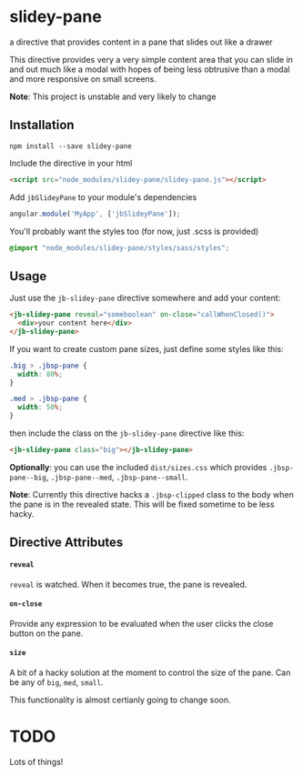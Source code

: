 # slidey-pane
a directive that provides content in a pane that slides out like a drawer

This directive provides very a very simple content area that you can slide
in and out much like a modal with hopes of being less obtrusive than a modal
and more responsive on small screens.

**Note**: This project is unstable and very likely to change

## Installation

```
npm install --save slidey-pane
```

Include the directive in your html

```html
<script src="node_modules/slidey-pane/slidey-pane.js"></script>
```

Add `jbSlideyPane` to your module's dependencies

```js
angular.module('MyApp', ['jbSlideyPane']);
```

You'll probably want the styles too (for now, just .scss is provided)

```scss
@import "node_modules/slidey-pane/styles/sass/styles";
```

## Usage

Just use the `jb-slidey-pane` directive somewhere and add your content:

```html
<jb-slidey-pane reveal="someboolean" on-close="callWhenClosed()">
  <div>your content here</div>
</jb-slidey-pane>
```

If you want to create custom pane sizes, just define some styles like this:

```css
.big > .jbsp-pane {
  width: 80%;
}

.med > .jbsp-pane {
  width: 50%;
}
```

then include the class on the `jb-slidey-pane` directive like this:

```html
<jb-slidey-pane class="big"></jb-slidey-pane>
```

**Optionally**: you can use the included `dist/sizes.css` which provides
`.jbsp-pane--big`, `.jbsp-pane--med`, `.jbsp-pane--small`.

**Note**: Currently this directive hacks a `.jbsp-clipped` class to the body when
the pane is in the revealed state. This will be fixed sometime to be less
hacky.

## Directive Attributes

#### `reveal`

`reveal` is watched. When it becomes true, the pane is revealed.

#### `on-close`

Provide any expression to be evaluated when the user clicks the close button
on the pane.

#### `size`

A bit of a hacky solution at the moment to control the size of the pane. Can
be any of `big`, `med`, `small`. 

This functionality is almost certianly going to change soon.


# TODO

Lots of things!

